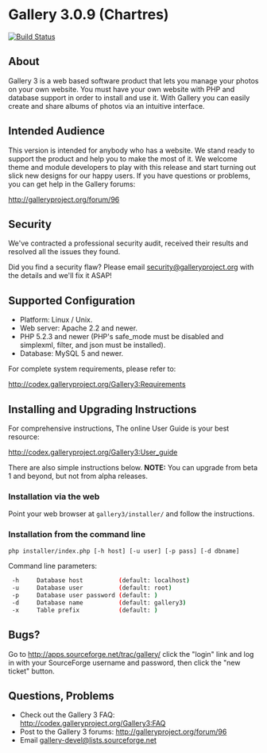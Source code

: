 Gallery 3.0.9 (Chartres)
===========================

[![Build Status](https://travis-ci.org/gallery/gallery3.png?branch=master)](https://travis-ci.org/gallery/gallery3)

About
-----

Gallery 3 is a web based software product that lets you manage your
photos on your own website.  You must have your own website with PHP
and database support in order to install and use it.  With Gallery you
can easily create and share albums of photos via an intuitive
interface.

Intended Audience
-----------------

This version is intended for anybody who has a website.  We stand
ready to support the product and help you to make the most of it. We
welcome theme and module developers to play with this release and
start turning out slick new designs for our happy users.  If you have
questions or problems, you can get help in the Gallery forums:

  http://galleryproject.org/forum/96

Security
--------

We've contracted a professional security audit, received their results
and resolved all the issues they found.

Did you find a security flaw?  Please email security@galleryproject.org
with the details and we'll fix it ASAP!

Supported Configuration
-----------------------

 - Platform: Linux / Unix.
 - Web server: Apache 2.2 and newer.
 - PHP 5.2.3 and newer (PHP's safe_mode must be disabled and simplexml,
   filter, and json must be installed).
 - Database: MySQL 5 and newer.

For complete system requirements, please refer to:

  http://codex.galleryproject.org/Gallery3:Requirements

Installing and Upgrading Instructions
-------------------------------------

For comprehensive instructions, The online User Guide is your best resource:

  http://codex.galleryproject.org/Gallery3:User_guide

There are also simple instructions below.  **NOTE:** You can upgrade from
beta 1 and beyond, but not from alpha releases.

### Installation via the web

Point your web browser at `gallery3/installer/` and follow the
instructions.

### Installation from the command line

```sh
php installer/index.php [-h host] [-u user] [-p pass] [-d dbname]
```

 Command line parameters:

```sh
 -h     Database host          (default: localhost)
 -u     Database user          (default: root)
 -p     Database user password (default: )
 -d     Database name          (default: gallery3)
 -x     Table prefix           (default: )
```

Bugs?
-----

Go to http://apps.sourceforge.net/trac/gallery/ click the "login" link
and log in with your SourceForge username and password, then click the
"new ticket" button.

Questions, Problems
-------------------

 - Check out the Gallery 3 FAQ: http://codex.galleryproject.org/Gallery3:FAQ
 - Post to the Gallery 3 forums: http://galleryproject.org/forum/96
 - Email gallery-devel@lists.sourceforge.net
